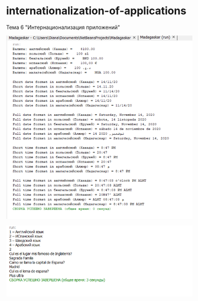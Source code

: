 # internationalization-of-applications

Тема 6 "Интернационализация приложений"


![Screenshot](Тема6.1.png)

![Screenshot](question.png)
